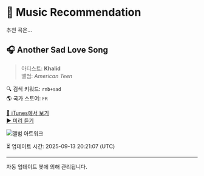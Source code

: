 
# 🎵 Music Recommendation

추천 곡은...

## 🎧 Another Sad Love Song  
> 아티스트: **Khalid**  
> 앨범: _American Teen_  

🔍 검색 키워드: `rnb+sad`  
🌎 국가 스토어: `FR`

[🔗 iTunes에서 보기](https://music.apple.com/fr/album/another-sad-love-song/1201885736?i=1201885884&uo=4)  
[▶️ 미리 듣기](https://audio-ssl.itunes.apple.com/itunes-assets/AudioPreview122/v4/f3/2d/86/f32d8616-4393-a845-3a28-976c2d873250/mzaf_11845251204580783204.plus.aac.p.m4a)

![앨범 아트워크](https://is1-ssl.mzstatic.com/image/thumb/Music114/v4/e6/cd/7a/e6cd7a03-da25-abb8-b456-159ce46ff41e/886446361239.jpg/100x100bb.jpg)

⏳ 업데이트 시간: 2025-09-13 20:21:07 (UTC)

---
자동 업데이트 봇에 의해 관리됩니다.
